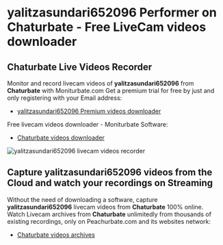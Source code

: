 # yalitzasundari652096 Performer on Chaturbate - Free LiveCam videos downloader

## Chaturbate Live Videos Recorder

Monitor and record livecam videos of **yalitzasundari652096** from **Chaturbate** with Moniturbate.com
Get a premium trial for free by just and only registering with your Email address:
* [yalitzasundari652096 Premium videos downloader](https://moniturbate.com/request-demo-licence-key.html)

Free livecam videos downloader - Moniturbate Software:
* [Chaturbate videos downloader](https://moniturbate.com/moniturbate-download-software.html)

![yalitzasundari652096 livecam videos recorder](https://peachurnet.com/templates/moniturbate-software.png)


## Capture yalitzasundari652096 videos from the Cloud and watch your recordings on Streaming

Without the need of downloading a software, capture **yalitzasundari652096** livecam videos from **Chaturbate** 100% online.
Watch Livecam archives from **Chaturbate** unlimitedly from thousands of existing recordings, only on Peachurbate.com and its websites network:
* [Chaturbate videos archives](https://peachurnet.com/)
